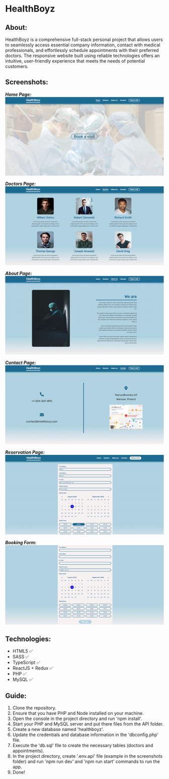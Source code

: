 # HealthBoyz

## About:

HealthBoyz is a comprehensive full-stack personal project that allows users to seamlessly access essential company information, contact with medical professionals, and effortlessly schedule appointments with their preferred doctors. The responsive website built using reliable technologies offers an intuitive, user-friendly experience that meets the needs of potential customers.

## Screenshots:

**_Home Page:_**
![](/screenshots/home_page.png)

**_Doctors Page:_**
![](/screenshots/doctors_page.png)

**_About Page:_**
![](/screenshots/about_page.png)

**_Contact Page:_**
![](/screenshots/contact_page.png)

**_Reservation Page:_**
![](/screenshots/booking_page.png)

**_Booking Form:_**
![](/screenshots/booking_form.png)

## Technologies:

- HTML5 :white_check_mark:
- SASS :white_check_mark:
- TypeScript :white_check_mark:
- ReactJS + Redux :white_check_mark:
- PHP :white_check_mark:
- MySQL :white_check_mark:

## Guide:

1. Clone the repository.
2. Ensure that you have PHP and Node installed on your machine.
3. Open the console in the project directory and run 'npm install'.
4. Start your PHP and MySQL server and put there files from the API folder.
5. Create a new database named 'healthboyz'.
6. Update the credentials and database information in the 'dbconfig.php' file.
7. Execute the 'db.sql' file to create the necessary tables (doctors and appointments).
8. In the project directory, create '.env.api' file (example in the screenshots folder) and run 'npm run dev' and 'npm run start' commands to run the app.
9. Done!
